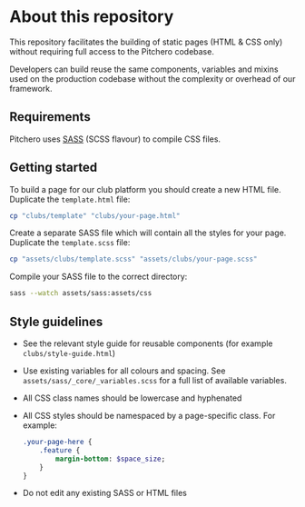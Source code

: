 # About this repository
This repository facilitates the building of static pages (HTML & CSS only) without requiring full access to the Pitchero codebase.

Developers can build reuse the same components, variables and mixins used on the production codebase without the complexity or overhead of our framework.

## Requirements
Pitchero uses [SASS](http://sass-lang.com/) (SCSS flavour) to compile CSS files.

## Getting started
To build a page for our club platform you should create a new HTML file. Duplicate the `template.html` file:

````Bash
cp "clubs/template" "clubs/your-page.html" 
````

Create a separate SASS file which will contain all the styles for your page. Duplicate the `template.scss` file:

````Bash
cp "assets/clubs/template.scss" "assets/clubs/your-page.scss" 
````

Compile your SASS file to the correct directory:

````Bash
sass --watch assets/sass:assets/css
````

## Style guidelines
* See the relevant style guide for reusable components (for example `clubs/style-guide.html`)
* Use existing variables for all colours and spacing. See `assets/sass/_core/_variables.scss` for a full list of available variables.
* All CSS class names should be lowercase and hyphenated
* All CSS styles should be namespaced by a page-specific class. For example:
    
    ````SASS
    .your-page-here {
        .feature {
            margin-bottom: $space_size;
        }
    }
    ````
* Do not edit any existing SASS or HTML files